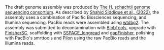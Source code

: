 The draft genome assembly was produced by [The H. schachtii genome sequencing consortium](https://www.plantsci.cam.ac.uk/research/sebastianevesvandenakker). As described by [Shahid Siddique et al., (2022)](https://europepmc.org/article/MED/36261416), the assembly uses a combination of Pacific Biosciences sequencing, and Illumina sequencing. PacBio reads were assembled using [wtdbg2](https://github.com/ruanjue/wtdbg2). The assembly was submitted to decontamination with [BlobTools](https://doi.org/10.12688/f1000research.12232.1), upgrade with [FinisherSC](https://doi.org/10.1093/bioinformatics/btv280), scaffolding with [SSPACE_longread](https://github.com/Runsheng/sspace_longread) and [gapFinisher](https://github.com/kammoji/gapFinisher), polishing with PacBio's smrttools and [Pilon](https://doi.org/10.1371/journal.pone.0112963) using the raw PacBio reads and the Illumina reads.
